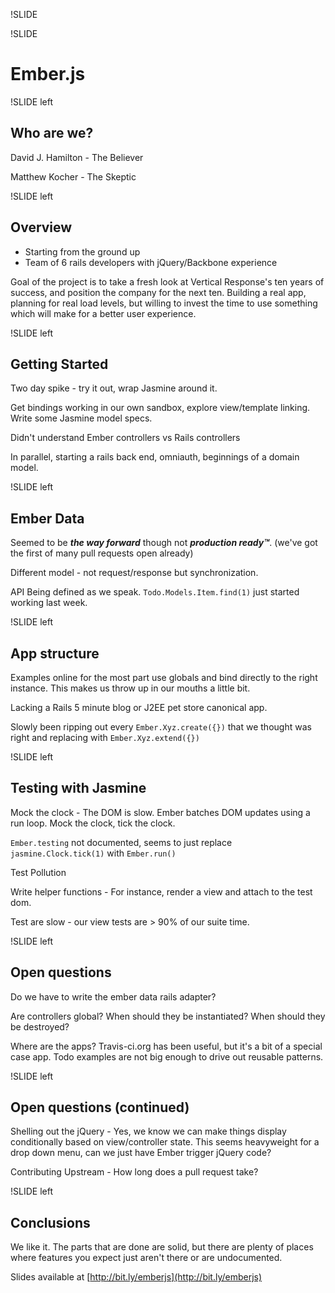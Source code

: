 !SLIDE

!SLIDE

# Ember.js

!SLIDE left

## Who are we?

David J. Hamilton - The Believer

Matthew Kocher - The Skeptic

!SLIDE left

## Overview

* Starting from the ground up
* Team of 6 rails developers with jQuery/Backbone experience

Goal of the project is to take a fresh look at Vertical Response's ten years of success, and position the company for the next ten.  Building a real app, planning for real load levels, but willing to invest the time to use something which will make for a better user experience.

!SLIDE left

## Getting Started

Two day spike - try it out, wrap Jasmine around it.

Get bindings working in our own sandbox, explore view/template linking.  Write some Jasmine model specs.

Didn't understand Ember controllers vs Rails controllers

In parallel, starting a rails back end, omniauth, beginnings of a domain model.

!SLIDE left

## Ember Data

Seemed to be ___the way forward___ though not ___production ready™___. (we've got the first of many pull requests open already)

Different model - not request/response but synchronization.

API Being defined as we speak.  `Todo.Models.Item.find(1)` just started working last week.

!SLIDE left

## App structure

Examples online for the most part use globals and bind directly to the right instance.  This makes us throw up in our mouths a little bit.

Lacking a Rails 5 minute blog or J2EE pet store canonical app.

Slowly been ripping out every `Ember.Xyz.create({})` that we thought was right and replacing with `Ember.Xyz.extend({})`

!SLIDE left

## Testing with Jasmine

Mock the clock - The DOM is slow.  Ember batches DOM updates using a run loop.  Mock the clock, tick the clock.

`Ember.testing` not documented, seems to just replace `jasmine.Clock.tick(1)` with `Ember.run()`

Test Pollution

Write helper functions - For instance, render a view and attach to the test dom.

Test are slow - our view tests are > 90% of our suite time.

!SLIDE left

## Open questions

Do we have to write the ember data rails adapter?

Are controllers global?  When should they be instantiated?  When should they be destroyed?

Where are the apps?  Travis-ci.org has been useful, but it's a bit of a special case app.  Todo examples are not big enough to drive out reusable patterns.

!SLIDE left

## Open questions (continued)

Shelling out the jQuery - Yes, we know we can make things display conditionally based on view/controller state. This seems heavyweight for a drop down menu, can we just have Ember trigger jQuery code?

Contributing Upstream - How long does a pull request take?

!SLIDE left

## Conclusions

We like it.  The parts that are done are solid, but there are plenty of places where features you expect just aren't there or are undocumented.

Slides available at [http://bit.ly/emberjs](http://bit.ly/emberjs)